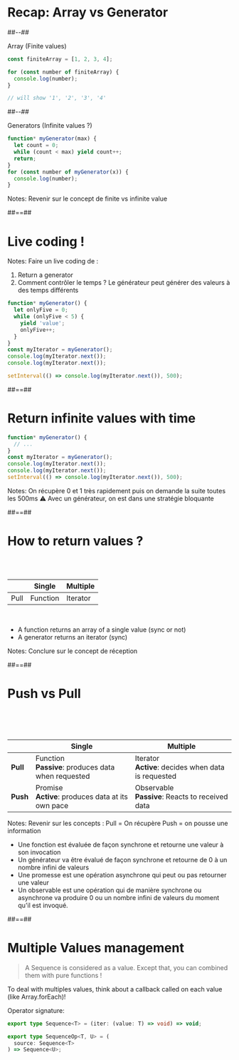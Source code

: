 <!-- .slide: class="two-column-layout" -->

# Recap: Array vs Generator

##--##

<!-- .slide: class="with-code consolas" -->

Array (Finite values)

```javascript
const finiteArray = [1, 2, 3, 4];

for (const number of finiteArray) {
  console.log(number);
}

// will show '1', '2', '3', '4'
```

<!-- .element: class="big-code consolas" -->

##--##

<!-- .slide: class="with-code" -->

Generators (Infinite values ?)

```javascript
function* myGenerator(max) {
  let count = 0;
  while (count < max) yield count++;
  return;
}
for (const number of myGenerator(x)) {
  console.log(number);
}
```

<!-- .element: class="big-code" -->

Notes:
Revenir sur le concept de finite vs infinite value

##==##

<!-- .slide: data-background="./assets/images/computer-keyboard-34153.jpg" class="transition" data-type-show="prez" -->

# Live coding !

Notes:
Faire un live coding de :

1. Return a generator
2. Comment contrôler le temps ? Le générateur peut générer des valeurs à des temps différents

```javascript
function* myGenerator() {
  let onlyFive = 0;
  while (onlyFive < 5) {
    yield 'value';
    onlyFive++;
  }
}
const myIterator = myGenerator();
console.log(myIterator.next());
console.log(myIterator.next());

setInterval(() => console.log(myIterator.next()), 500);
```

##==##

<!-- .slide: data-type-show="full" class="with-code consolas" -->

# Return infinite values with time

```javascript
function* myGenerator() {
  // ...
}
const myIterator = myGenerator();
console.log(myIterator.next());
console.log(myIterator.next());
setInterval(() => console.log(myIterator.next()), 500);
```

<!-- .element: class="big-code" -->

Notes:
On récupère 0 et 1 très rapidement puis on demande la suite toutes les 500ms
⚠️ Avec un générateur, on est dans une stratégie bloquante

##==##

# How to return values ?

<br><br>

|      | Single   | Multiple |
| ---- | -------- | -------- |
| Pull | Function | Iterator |

<br>

- A function returns an array of a single value (sync or not)
- A generator returns an iterator (sync)

Notes:
Conclure sur le concept de réception

##==##

# Push vs Pull

<br><br><br>

|          | Single                                                 | Multiple                                                 |
| -------- | ------------------------------------------------------ | -------------------------------------------------------- |
| **Pull** | Function <br>**Passive**: produces data when requested | Iterator <br> **Active**: decides when data is requested |
| **Push** | Promise <br>**Active**: produces data at its own pace  | Observable <br>**Passive**: Reacts to received data      |

Notes:
Revenir sur les concepts : Pull = On récupère
Push = on pousse une information

- Une fonction est évaluée de façon synchrone et retourne une valeur à son invocation
- Un générateur va être évalué de façon synchrone et retourne de 0 à un nombre infini de valeurs
- Une promesse est une opération asynchrone qui peut ou pas retourner une valeur
- Un observable est une opération qui de manière synchrone ou asynchrone va produire 0 ou un nombre infini de valeurs du moment qu'il est invoqué.

##==##

<!-- .slide: class="with-code consolas" -->

# Multiple Values management

> A Sequence is considered as a value. Except that, you can combined them with pure functions !

To deal with multiples values, think about a callback called on each value (like Array.forEach)!

Operator signature:

```typescript
export type Sequence<T> = (iter: (value: T) => void) => void;

export type SequenceOp<T, U> = (
  source: Sequence<T>
) => Sequence<U>;
```

<!-- .element: class="big-code block" -->
